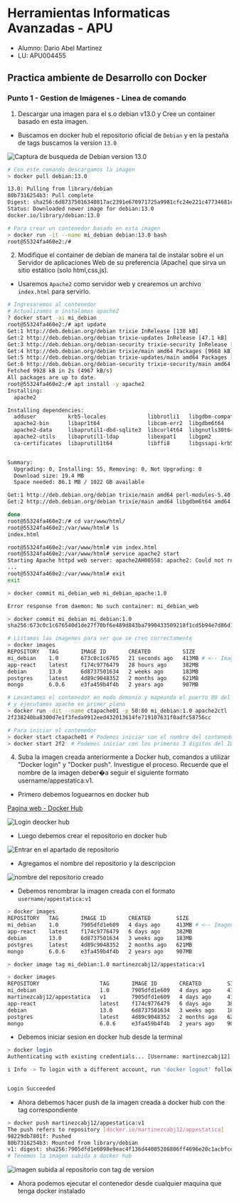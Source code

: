 # Herramientas Informaticas Avanzadas - APU

- Alumno: Dario Abel Martinez
- LU: APU004455

## Practica ambiente de Desarrollo con Docker

### Punto 1 - Gestion de Imágenes - Linea de comando

1. Descargar una imagen para el s.o debian v13.0 y Cree un container basado en esta imagen.

- Buscamos en docker hub el repositorio oficial de `Debian` y en la pestaña de tags buscamos la version `13.0`

![Captura de busqueda de Debian version 13.0](./img/RepoDebianVersion.png.png)

```bash
# Con este comando descargamos la imagen
> docker pull debian:13.0

13.0: Pulling from library/debian
80b7316254b3: Pull complete
Digest: sha256:6d87375016340817ac2391e670971725a9981cfc24e221c47734681ed0f6c0f5
Status: Downloaded newer image for debian:13.0
docker.io/library/debian:13.0

# Para crear un contenedor basado en esta imagen
> docker run -it --name mi_debian debian:13.0 bash
root@55324fa460e2:/#
```

2. Modifique el container de debían de manera tal de instalar sobre el un Servidor de aplicaciones Web de su preferencia (Apache) que sirva un sitio estático (solo html,css,js).

- Usaremos `Apache2` como servidor web y crearemos un archivo `index.html` para servirlo.

```bash
# Ingresaremos al contenedor
# Actualizamos e instalamos apache2
? docker start -ai mi_debian
root@55324fa460e2:/# apt update
Get:1 http://deb.debian.org/debian trixie InRelease [138 kB]
Get:2 http://deb.debian.org/debian trixie-updates InRelease [47.1 kB]
Get:3 http://deb.debian.org/debian-security trixie-security InRelease [43.4 kB]
Get:4 http://deb.debian.org/debian trixie/main amd64 Packages [9668 kB]
Get:5 http://deb.debian.org/debian trixie-updates/main amd64 Packages [2432 B]
Get:6 http://deb.debian.org/debian-security trixie-security/main amd64 Packages [30.1 kB]
Fetched 9928 kB in 2s (4967 kB/s)
All packages are up to date.
root@55324fa460e2:/# apt install -y apache2
Installing:
  apache2

Installing dependencies:
  adduser          krb5-locales             libbrotli1   libgdbm-compat4t64  libidn2-0     libkrb5support0  libnghttp2-14  libpsl5t64           libssh2-1t64           media-types        procps
  apache2-bin      libapr1t64               libcom-err2  libgdbm6t64         libjansson4   libldap-common   libnghttp3-9   librtmp1             libtasn1-6             netbase            psmisc
  apache2-data     libaprutil1-dbd-sqlite3  libcurl4t64  libgnutls30t64      libk5crypto3  libldap2         libp11-kit0    libsasl2-2           libunistring5          openssl            publicsuffix
  apache2-utils    libaprutil1-ldap         libexpat1    libgpm2             libkeyutils1  liblua5.4-0      libperl5.40    libsasl2-modules     libxml2                perl               ssl-cert
  ca-certificates  libaprutil1t64           libffi8      libgssapi-krb5-2    libkrb5-3     libncursesw6     libproc2-0     libsasl2-modules-db  linux-sysctl-defaults  perl-modules-5.40


Summary:
  Upgrading: 0, Installing: 55, Removing: 0, Not Upgrading: 0
  Download size: 19.4 MB
  Space needed: 86.1 MB / 1022 GB available

Get:1 http://deb.debian.org/debian trixie/main amd64 perl-modules-5.40 all 5.40.1-6 [3019 kB]
Get:2 http://deb.debian.org/debian trixie/main amd64 libgdbm6t64 amd64 1.24-2 [75.2 kB]

done
root@55324fa460e2:/# cd var/www/html/
root@55324fa460e2:/var/www/html# ls
index.html

root@55324fa460e2:/var/www/html# vim index.html
root@55324fa460e2:/var/www/html# service apache2 start
Starting Apache httpd web server: apache2AH00558: apache2: Could not reliably determine the servers fully qualified domain name, using 172.17.0.2. Set the 'ServerName' directive globally to suppress this message
...
root@55324fa460e2:/var/www/html# exit
exit

> docker commit mi_debian_web mi_debian_apache:1.0

Error response from daemon: No such container: mi_debian_web

> docker commit mi_debian mi_debian:1.0
sha256:673c0c1c676540d1de27f70bf6e489d843ba7990433509218f1cd5b94e7d86d1

# Listamos las imagenes para ver que se creo correctamente
> docker images
REPOSITORY   TAG       IMAGE ID       CREATED          SIZE
mi_debian    1.0       673c0c1c6765   21 seconds ago   413MB # <-- Imagen creada
app-react    latest    f174c9776479   28 hours ago     382MB
debian       13.0      6d8737501634   2 weeks ago      183MB
postgres     latest    4d89c9048352   2 months ago     621MB
mongo        6.0.6     e3fa459b4f4b   2 years ago      907MB

# Levantamos el contenedor en modo demonio y mapeando el puerto 80 del contenedor al puerto 50 de la maquina host
# y ejecutamos apache en primer plano
> docker run -dit --name ctapache01 -p 50:80 mi_debian:1.0 apache2ctl -D FOREGROUND
2f238240ba8300d7e1f3feda9912eed432013614fe719107631f0adfc58756cc

# Para iniciar el contenedor
> docker start ctapache01 # Podemos iniciar con el nombre del contenedor
> docker start 2f2  # Podemos iniciar con los primeros 3 digitos del ID del contenedor

```

4. Suba la imagen creada anteriormente a Docker hub, comandos a utilizar "Docker login" y "Docker
   push". Investigue el proceso. Recuerde que el nombre de la imagen deber�a seguir el siguiente formato
   username/appestatica:v1.

- Primero debemos loguearnos en docker hub

[Pagina web - Docker Hub](https://hub.docker.com/)

![Login deocker hub](./img/docker-hub-login.png)

- Luego debemos crear el repositorio en docker hub

![Entrar en el apartado de repositorio](./img/crear-repositorio.png)

- Agregamos el nombre del repositorio y la descripcion

![nombre del repositorio creado](./img/nombre-repositorio.png)

- Debemos renombrar la imagen creada con el formato `username/appestatica:v1`

```bash
> docker images
REPOSITORY   TAG       IMAGE ID       CREATED        SIZE
mi_debian    1.0       7905dfd1e609   4 days ago     413MB # <-- Imagen que debemos hacer push al docker hub
app-react    latest    f174c9776479   6 days ago     382MB
debian       13.0      6d8737501634   3 weeks ago    183MB
postgres     latest    4d89c9048352   2 months ago   621MB
mongo        6.0.6     e3fa459b4f4b   2 years ago    907MB

> docker image tag mi_debian:1.0 martinezcabj12/appestatica:v1

> docker images
REPOSITORY                   TAG       IMAGE ID       CREATED        SIZE
mi_debian                    1.0       7905dfd1e609   4 days ago     413MB
martinezcabj12/appestatica   v1        7905dfd1e609   4 days ago     413MB
app-react                    latest    f174c9776479   6 days ago     382MB
debian                       13.0      6d8737501634   3 weeks ago    183MB
postgres                     latest    4d89c9048352   2 months ago   621MB
mongo                        6.0.6     e3fa459b4f4b   2 years ago    907MB
```

- Debemos iniciar sesion en docker hub desde la terminal

```bash
> docker login
Authenticating with existing credentials... [Username: martinezcabj12]

i Info -> To login with a different account, run 'docker logout' followed by 'docker login'


Login Succeeded
```

- Ahora debemos hacer push de la imagen creada a docker hub con the tag correspondiente

```bash
> docker push martinezcabj12/appestatica:v1
The push refers to repository [docker.io/martinezcabj12/appestatica]
98229db7801f: Pushed
80b7316254b3: Mounted from library/debian
v1: digest: sha256:7905dfd1e6098e9eac4f136d44005286806ff4696e20c1acbfceb83d1e0d9400 size: 750
# Tenemos la imagen subida a docker hub
```

![imagen subida al repositorio con tag de version](./img/imagen-subida.png)

- Ahora podemos ejecutar el contenedor desde cualquier maquina que tenga docker instalado
